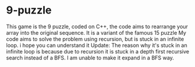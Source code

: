 # 9-puzzle
This game is the 9 puzzle, coded on C++, the code aims to rearrange your array into the original sequence. It is a variant of the famous 15 puzzle
My code aims to solve the problem using recursion, but is stuck in an infinite loop.
i hope you can understand it
Update:
The reason why it's stuck in an infinite loop is because due to recursion it is stuck in a depth first recursive search instead of a BFS. I am unable to make it expand in a BFS way.
